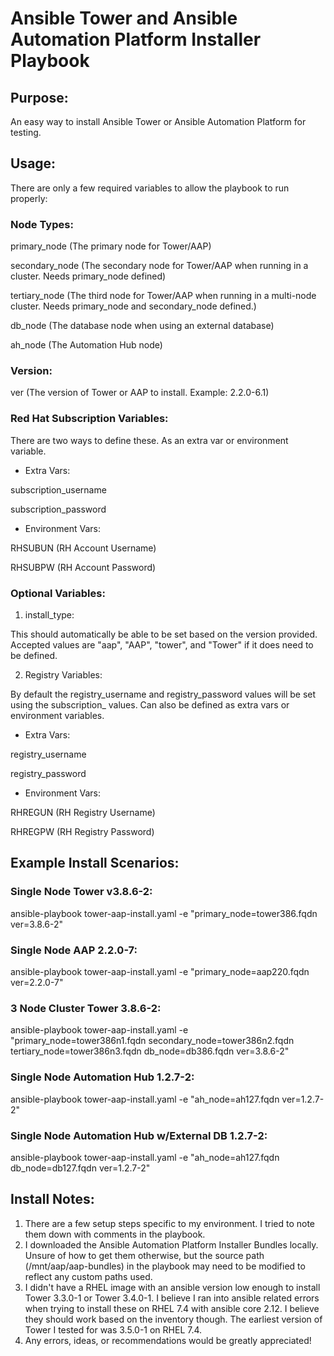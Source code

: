# Ansible Tower and Ansible Automation Platform Installer Playbook

## Purpose:

An easy way to install Ansible Tower or Ansible Automation Platform for testing.

## Usage:

There are only a few required variables to allow the playbook to run properly:

### Node Types:

primary_node (The primary node for Tower/AAP)

secondary_node (The secondary node for Tower/AAP when running in a cluster. Needs primary_node defined)

tertiary_node (The third node for Tower/AAP when running in a multi-node cluster. Needs primary_node and secondary_node defined.)

db_node (The database node when using an external database)

ah_node (The Automation Hub node)

### Version:
ver (The version of Tower or AAP to install. Example: 2.2.0-6.1)

### Red Hat Subscription Variables:
There are two ways to define these. As an extra var or environment variable.

- Extra Vars:

subscription_username

subscription_password

- Environment Vars:

RHSUBUN (RH Account Username)

RHSUBPW (RH Account Password)


### Optional Variables:

1. install_type:

This should automatically be able to be set based on the version provided. Accepted values are "aap", "AAP", "tower", and "Tower" if it does need to be defined.

2. Registry Variables:

By default the registry_username and registry_password values will be set using the subscription_ values. Can also be defined as extra vars or environment variables.

- Extra Vars:

registry_username

registry_password

- Environment Vars:

RHREGUN (RH Registry Username)

RHREGPW (RH Registry Password)

## Example Install Scenarios:

### Single Node Tower v3.8.6-2:
ansible-playbook tower-aap-install.yaml -e "primary_node=tower386.fqdn ver=3.8.6-2"

### Single Node AAP 2.2.0-7:
ansible-playbook tower-aap-install.yaml -e "primary_node=aap220.fqdn ver=2.2.0-7"

### 3 Node Cluster Tower 3.8.6-2:
ansible-playbook tower-aap-install.yaml -e "primary_node=tower386n1.fqdn secondary_node=tower386n2.fqdn tertiary_node=tower386n3.fqdn db_node=db386.fqdn ver=3.8.6-2"

### Single Node Automation Hub 1.2.7-2:
ansible-playbook tower-aap-install.yaml -e "ah_node=ah127.fqdn ver=1.2.7-2"

### Single Node Automation Hub w/External DB 1.2.7-2:
ansible-playbook tower-aap-install.yaml -e "ah_node=ah127.fqdn db_node=db127.fqdn ver=1.2.7-2"

## Install Notes:

1. There are a few setup steps specific to my environment. I tried to note them down with comments in the playbook.
2. I downloaded the Ansible Automation Platform Installer Bundles locally. Unsure of how to get them otherwise, but the source path (/mnt/aap/aap-bundles) in the playbook may need to be modified to reflect any custom paths used.
3. I didn't have a RHEL image with an ansible version low enough to install Tower 3.3.0-1 or Tower 3.4.0-1. I believe I ran into ansible related errors when trying to install these on RHEL 7.4 with ansible core 2.12. I believe they should work based on the inventory though. The earliest version of Tower I tested for was 3.5.0-1 on RHEL 7.4.
4. Any errors, ideas, or recommendations would be greatly appreciated!

